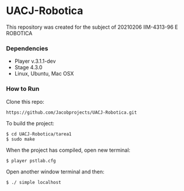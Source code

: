 # UACJ-Robotica
This repository was created for the subject of 20210206 IIM-4313-96 E ROBOTICA

### Dependencies
- Player v.3.1.1-dev
- Stage 4.3.0
- Linux, Ubuntu, Mac OSX

### How to Run
Clone this repo:
```bash
https://github.com/Jacobprojects/UACJ-Robotica.git
``` 
To build the project:
```
$ cd UACJ-Robotica/tarea1
$ sudo make
``` 
When the project has compiled, open new terminal:
```
$ player pstlab.cfg
```
Open another window terminal and then:
```
$ ./ simple localhost
``` 
